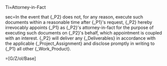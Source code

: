 Ti=Attorney-in-Fact

sec=In the event that {_P2} does not, for any reason, execute such documents within a reasonable time after {_P1}'s request, {_P2} hereby irrevocably appoints {_P1} as {_P2}'s attorney-in-fact for the purpose of executing such documents on {_P2}'s behalf, which appointment is coupled with an interest. {_P2} will deliver any {_Deliverables} in accordance with the applicable {_Project_Assignment} and disclose promptly in writing to {_P1} all other {_Work_Product}.

=[G/Z/ol/Base]
